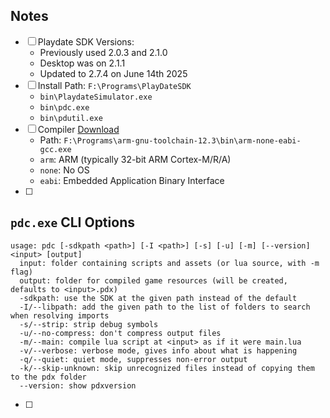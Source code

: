 ## Notes
- [ ] Playdate SDK Versions:
	- Previously used 2.0.3 and 2.1.0
	- Desktop was on 2.1.1
	- Updated to 2.7.4 on June 14th 2025
- [ ] Install Path: `F:\Programs\PlayDateSDK`
	- `bin\PlaydateSimulator.exe`
	- `bin\pdc.exe`
	- `bin\pdutil.exe`
- [ ] Compiler [Download ](https://developer.arm.com/downloads/-/arm-gnu-toolchain-downloads)
	- Path: `F:\Programs\arm-gnu-toolchain-12.3\bin\arm-none-eabi-gcc.exe`
	- `arm`: ARM (typically 32-bit ARM Cortex-M/R/A)
	- `none`: No OS
	- `eabi`: Embedded Application Binary Interface
- [ ] 
## `pdc.exe` CLI Options
```
usage: pdc [-sdkpath <path>] [-I <path>] [-s] [-u] [-m] [--version] <input> [output]
  input: folder containing scripts and assets (or lua source, with -m flag)
  output: folder for compiled game resources (will be created, defaults to <input>.pdx)
  -sdkpath: use the SDK at the given path instead of the default
  -I/--libpath: add the given path to the list of folders to search when resolving imports
  -s/--strip: strip debug symbols
  -u/--no-compress: don't compress output files
  -m/--main: compile lua script at <input> as if it were main.lua
  -v/--verbose: verbose mode, gives info about what is happening
  -q/--quiet: quiet mode, suppresses non-error output
  -k/--skip-unknown: skip unrecognized files instead of copying them to the pdx folder
  --version: show pdxversion
```
- [ ] 